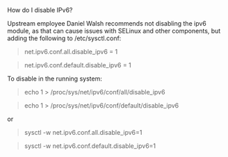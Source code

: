 How do I disable IPv6?

Upstream employee Daniel Walsh recommends not disabling the ipv6 module, as that can cause issues with SELinux and other components, but adding the following to /etc/sysctl.conf:

> net.ipv6.conf.all.disable_ipv6 = 1

> net.ipv6.conf.default.disable_ipv6 = 1

To disable in the running system:

> echo 1 > /proc/sys/net/ipv6/conf/all/disable_ipv6

> echo 1 > /proc/sys/net/ipv6/conf/default/disable_ipv6

or

> sysctl -w net.ipv6.conf.all.disable_ipv6=1

> sysctl -w net.ipv6.conf.default.disable_ipv6=1
